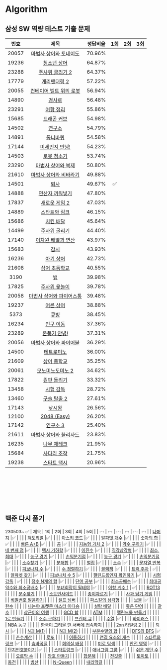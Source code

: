 # Algorithm


## 삼성 SW 역량 테스트 기출 문제
| 번호 | 제목 | 정답비율 | 1회 | 2회 | 3회 |
| :-: | :-: | :-: | :-: | :-: | :-: |
| 20057 | 	[마법사 상어와 토네이도](https://www.acmicpc.net/problem/20057   )  | 	70.96% |   |   |   |
| 19236 | 	[청소년 상어]( https://www.acmicpc.net/problem/19236  )  | 	64.87% |   |   |   |
| 23288 | 	[주사위 굴리기 2](https://www.acmicpc.net/problem/23288   )  | 	64.37% |   |   |   |
| 17779 | 	[게리맨더링 2](https://www.acmicpc.net/problem/17779   )  | 	57.22% |   |   |   |
| 20055 | 	[컨베이어 벨트 위의 로봇]( https://www.acmicpc.net/problem/20055  )  | 	56.94% |   |   |   |
| 14890 | 	[경사로]( https://www.acmicpc.net/problem/14890  )  | 	56.48% |   |   |   |
| 23291 | 	[어항 정리](https://www.acmicpc.net/problem/23291   )  | 	55.86% |   |   |   |
| 15685 | 	[드래곤 커브]( https://www.acmicpc.net/problem/15685  )  | 	54.98% |   |   |   |
| 14502 | 	[연구소]( https://www.acmicpc.net/problem/14502  )  | 	54.79% |   |   |   |
| 14891 | 	[톱니바퀴]( https://www.acmicpc.net/problem/14891  )  | 	54.58% |   |   |   |
| 17144 | 	[미세먼지 안녕!]( https://www.acmicpc.net/problem/17144  )  | 	54.23% |   |   |   |
| 14503 | 	[로봇 청소기]( https://www.acmicpc.net/problem/14503  )  | 	53.74% |   |   |   |
| 23290 | 	[마법사 상어와 복제]( https://www.acmicpc.net/problem/23290  )  | 	50.80% |   |   |   |
| 21610 | 	[마법사 상어와 비바라기](https://www.acmicpc.net/problem/21610   )  | 	49.88% |   |   |   |
| 14501 | 	[퇴사]( https://www.acmicpc.net/problem/14501  )  | 	49.67% |✅   |   |   |
| 14888 | 	[연산자 끼워넣기]( https://www.acmicpc.net/problem/17837  )  | 	47.80% |   |   |   |
| 17837 | 	[새로운 게임 2](https://www.acmicpc.net/problem/17837   )  | 	47.03% |   |   |   |
| 14889 | 	[스타트와 링크]( https://www.acmicpc.net/problem/14889  )  | 	46.15% |   |   |   |
| 15686 | 	[치킨 배달]( https://www.acmicpc.net/problem/15686  )  | 	45.64% |   |   |   |
| 14499 | 	[주사위 굴리기]( https://www.acmicpc.net/problem/14499  )  | 	44.40% |   |   |   |
| 17140 | 	[이차원 배열과 연산]( https://www.acmicpc.net/problem/17140  )  | 	43.97% |   |   |   |
| 15683 | 	[감시]( https://www.acmicpc.net/problem/15683  )  | 	43.93% |   |   |   |
| 16236 | 	[아기 상어](https://www.acmicpc.net/problem/16236   )  | 	42.73% |   |   |   |
| 21608 | 	[상어 초등학교]( https://www.acmicpc.net/problem/21608  )  | 	40.55% |   |   |   |
| 3190	|   [뱀 ]( https://www.acmicpc.net/problem/3190  )  | 	39.98% |   |   |   |
| 17825 | 	[주사위 윷놀이](https://www.acmicpc.net/problem/17825   )  | 	39.78% |   |   |   |
| 20058 | 	[마법사 상어와 파이어스톰]( https://www.acmicpc.net/problem/20058  )  | 	39.48% |   |   |   |
| 19237 | 	[어른 상어](https://www.acmicpc.net/problem/19237   )  | 	38.88% |   |   |   |
| 5373	|   [큐빙](https://www.acmicpc.net/problem/5373   )  | 	38.45% |   |   |   |
| 16234 | 	[인구 이동](https://www.acmicpc.net/problem/16234   )  | 	37.36% |   |   |   |
| 23289 | 	[온풍기 안녕!](https://www.acmicpc.net/problem/23289   )  | 	37.31% |   |   |   |
| 20056 | 	[마법사 상어와 파이어볼](https://www.acmicpc.net/problem/20056   )  | 	36.29% |   |   |   |
| 14500 | 	[테트로미노](https://www.acmicpc.net/problem/14500   )  | 	36.00% |   |   |   |
| 21609 | 	[상어 중학교](https://www.acmicpc.net/problem/21609   )  | 	35.25% |   |   |   |
| 20061 | 	[모노미노도미노 2](https://www.acmicpc.net/problem/20061   )  | 	34.62% |   |   |   |
| 17822 | 	[원판 돌리기](https://www.acmicpc.net/problem/17822   )  | 	33.32% |   |   |   |
| 13458 | 	[시험 감독](https://www.acmicpc.net/problem/13458   )  | 	28.72% |   |   |   |
| 13460 | 	[구슬 탈출 2](https://www.acmicpc.net/problem/13460   )  | 	27.61% |   |   |   |
| 17143 | 	[낚시왕](https://www.acmicpc.net/problem/17143   )  | 	26.56% |   |   |   |
| 12100 | 	[2048 (Easy)](https://www.acmicpc.net/problem/12100   )  | 	26.20% |   |   |   |
| 17142 | 	[연구소 3](https://www.acmicpc.net/problem/17142   )  | 	25.40% |   |   |   |
| 21611 | 	[마법사 상어와 블리자드](https://www.acmicpc.net/problem/21611   )  | 	23.83% |   |   |   |
| 16235 | 	[나무 재테크](https://www.acmicpc.net/problem/16235   )  | 	21.95% |   |   |   |
| 15684 | 	[사다리 조작](https://www.acmicpc.net/problem/15684   )  | 	21.75% |   |   |   |
| 19238 | 	[스타트 택시](https://www.acmicpc.net/problem/19238   )  | 	20.96% |   |   |   |





<br><br/><br><br/><br><br/>


## 백준 다시 풀기
230503~ ✅
| 제목 | 1회 | 2회 | 3회 | 4회 | 5회 |
| :-: | :-: | :-: | :-: | :-: | :-: |
| [나머지](https://www.acmicpc.net/problem/10430) |✅ | | |
| [팩토리얼](https://www.acmicpc.net/problem/10872) |✅ | | |
| [아스키 코드](https://www.acmicpc.net/problem/11654) |✅ | | |
| [알파벳 개수](https://www.acmicpc.net/problem/10808) |✅ | | |
| [숫자의 합](https://www.acmicpc.net/problem/11720) |✅ | | |
| [빠른 A+B](https://www.acmicpc.net/problem/15552) |✅ | | |
| [공](https://www.acmicpc.net/problem/1547) |✅ | | |
| [지능형 기차 2](https://www.acmicpc.net/problem/2460) |✅ | | |
| [약수 구하기](https://www.acmicpc.net/problem/2501) |✅ | | |
| [네 번째 점](https://www.acmicpc.net/problem/3009) |✅ | | |
| [택시 기하학](https://www.acmicpc.net/problem/3053) |✅ | | |
| [이진수](https://www.acmicpc.net/problem/3460) |✅ | | |
| [직각삼각형](https://www.acmicpc.net/problem/4153) |✅ | | |
| [최소, 최대](https://www.acmicpc.net/problem/10818) |✅| | |
| [농구 경기](https://www.acmicpc.net/problem/1159) |✅ | | |
| [손익분기점](https://www.acmicpc.net/problem/1712) |✅ | | |
| [농구 경기](https://www.acmicpc.net/problem/1159) |✅ | | |
| [손익분기점](https://www.acmicpc.net/problem/1712) |✅ | | |
| [소수찾기](https://www.acmicpc.net/problem/1978) |✅ | | |
| [분해합](https://www.acmicpc.net/problem/2231) |✅ | | |
| [벌집](https://www.acmicpc.net/problem/2292) |✅ | | |
| [소수](https://www.acmicpc.net/problem/2581) |✅ | | |
| [문자열 반복](https://www.acmicpc.net/problem/2675) |✅ | | |
| [피보나치 수](https://www.acmicpc.net/problem/2747) |✅ | | |
| [수 정렬하기](https://www.acmicpc.net/problem/2750) |✅ | | |
| [블랙잭](https://www.acmicpc.net/problem/2798) |✅ | | |
| [트럭 주차](https://www.acmicpc.net/problem/2979) | ✅| | |
| [알파벳 찾기](https://www.acmicpc.net/problem/10809) |✅ | | |
| [피보나치 수 5](https://www.acmicpc.net/problem/10870) |✅ | | |
| [팰린드롬인지 확인하기](https://www.acmicpc.net/problem/10988) |✅ | | |
| [시험 감독](https://www.acmicpc.net/problem/13458) | ✅| | |
| [정수 N개의 합](https://www.acmicpc.net/problem/15596) |✅ | | |
| [단어 공부](https://www.acmicpc.net/problem/1157) |✅ | | |
| [최소공배수](https://www.acmicpc.net/problem/1934) |✅ | | |
| [최대공약수와 최소공배수](https://www.acmicpc.net/problem/2609) |✅ | | |
| [부녀회장이 될테야](https://www.acmicpc.net/problem/2775) |✅ | | |
| [이항 계수 1](https://www.acmicpc.net/problem/11050) | ✅| | |
| [ROT13](https://www.acmicpc.net/problem/11655) | | | |
| [분수찾기](https://www.acmicpc.net/problem/1193) | | | |
| [소트인사이드](https://www.acmicpc.net/problem/1427) | | | |
| [종이자르기](https://www.acmicpc.net/problem/2628) |✅ | | |
| [사과 담기 게임](https://www.acmicpc.net/problem/2828) | | | |
| [비밀번호 발음하기](https://www.acmicpc.net/problem/4659) | | | |
| [셀프 넘버](https://www.acmicpc.net/problem/4673) | | | |
| [파스칼의 삼각형](https://www.acmicpc.net/problem/16395) | | | |
| [보물](https://www.acmicpc.net/problem/1026) |✅ | | |
| [한수](https://www.acmicpc.net/problem/1065) | | | |
| [나는야 포켓몬 마스터 이다솜](https://www.acmicpc.net/problem/1620) | | | |
| [설탕 배달](https://www.acmicpc.net/problem/2839) | | | |
| [좋은 단어](https://www.acmicpc.net/problem/3986) | | | |
| [괄호](https://www.acmicpc.net/problem/9012) | | | |
| [상근이의 여행](https://www.acmicpc.net/problem/9372) | | | |
| [GCD 합](https://www.acmicpc.net/problem/9613) | | | |
| [ATM](https://www.acmicpc.net/problem/11399) | | | |
| [팰린드롬 만들기](https://www.acmicpc.net/problem/1213) | | | |
| [1로 만들기](https://www.acmicpc.net/problem/1463) | | | |
| [소수 구하기](https://www.acmicpc.net/problem/1929) | | | |
| [프린터 큐](https://www.acmicpc.net/problem/1966) | | | |
| [수열](https://www.acmicpc.net/problem/2559) |✅ | | |
| [바이러스](https://www.acmicpc.net/problem/2606) | | | |
| [NBA 농구](https://www.acmicpc.net/problem/2852) | | | |
| [한국이 그리울 땐 서버에 접속하지](https://www.acmicpc.net/problem/9996) | | | |
| [2xn 타일링 2](https://www.acmicpc.net/problem/11727) | | | |
| [퇴사](https://www.acmicpc.net/problem/14501) |✅ | | |
| [N과 M(1)](https://www.acmicpc.net/problem/15649) | | | |
| [N과 M(2)](https://www.acmicpc.net/problem/15650) | | | |
| [부분수열의 합](https://www.acmicpc.net/problem/1182) | | | |
| [DFS와 BFS](https://www.acmicpc.net/problem/1260) |✅ | | |
| [촌수계산](https://www.acmicpc.net/problem/2644) | | | |
| [로또](https://www.acmicpc.net/problem/6603) | | | |
| [이동하기](https://www.acmicpc.net/problem/11048) | | | |
| [연결 요소의 개수](https://www.acmicpc.net/problem/11724) | | | |
| [스타트와 링크](https://www.acmicpc.net/problem/14889) |✅ | | |
| [숨바꼭질](https://www.acmicpc.net/problem/1697) | | | |
| [회의실 배정](https://www.acmicpc.net/problem/1931) | | | |
| [미로 탐색](https://www.acmicpc.net/problem/2178) | | | |
| [안전 영역](https://www.acmicpc.net/problem/2468) |✅ | | |
| [단지번호붙이기](https://www.acmicpc.net/problem/2667) |✅ | | |
| [스타트링크](https://www.acmicpc.net/problem/5014) |✅ | | |
| [애너그램 그룹](https://www.acmicpc.net/problem/6566) |✅ | | |
| [쉬운 계단 수](https://www.acmicpc.net/problem/10844) | | | |
| [오르막 수](https://www.acmicpc.net/problem/11057) | | | |
| [암호 만들기](https://www.acmicpc.net/problem/1759) | | | |
| [합분해](https://www.acmicpc.net/problem/2225) | | | |
| [전깃줄](https://www.acmicpc.net/problem/2565) | | | |
| [토마토](https://www.acmicpc.net/problem/7569) | | | |
| [동전](https://www.acmicpc.net/problem/9084) | | | |
| [빙산](https://www.acmicpc.net/problem/2573) | | | |
| [N-Queen](https://www.acmicpc.net/problem/9663) | | | |
| [내리막길](https://www.acmicpc.net/problem/1520) | | | |
